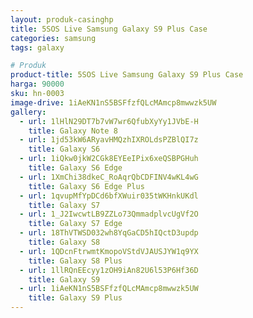 ```yaml
---
layout: produk-casinghp
title: 5SOS Live Samsung Galaxy S9 Plus Case
categories: samsung
tags: galaxy

# Produk
product-title: 5SOS Live Samsung Galaxy S9 Plus Case
harga: 90000
sku: hn-0003
image-drive: 1iAeKN1nS5BSFfzfQLcMAmcp8mwwzk5UW
gallery:
  - url: 1lHlN29DT7b7vW7wr6QfubXyYy1JVbE-H
    title: Galaxy Note 8
  - url: 1jd53kW6ARyavHMQzhIXROLdsPZBlQI7z
    title: Galaxy S6
  - url: 1iQkw0jkW2CGk8EYEeIPix6xeQSBPGHuh
    title: Galaxy S6 Edge
  - url: 1XmChi38dkeC_RoAqrQbCDFINV4wKL4wG
    title: Galaxy S6 Edge Plus
  - url: 1qvupMfYpDCd6bfXWuir035tWKHnkUKdl
    title: Galaxy S7
  - url: 1_J2IwcwtLB9ZZLo73QmmadplvcUgVf2O
    title: Galaxy S7 Edge
  - url: 18ThVTWSD032wh8YqGaCD5hIQctD3updp
    title: Galaxy S8
  - url: 1QDcnFtrwmtKmopoVStdVJAUSJYW1q9YX
    title: Galaxy S8 Plus
  - url: 1llRQnEEcyy1zOH9iAn82U6l53P6Hf36D
    title: Galaxy S9
  - url: 1iAeKN1nS5BSFfzfQLcMAmcp8mwwzk5UW
    title: Galaxy S9 Plus
---
```

